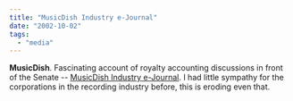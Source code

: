 ```yaml
---
title: "MusicDish Industry e-Journal"
date: "2002-10-02"
tags: 
  - "media"
---
```


**MusicDish**. Fascinating account of royalty accounting discussions in front of the Senate -- [MusicDish Industry e-Journal](http://www.musicdish.com/mag/?id=6675). I had little sympathy for the corporations in the recording industry before, this is eroding even that.

